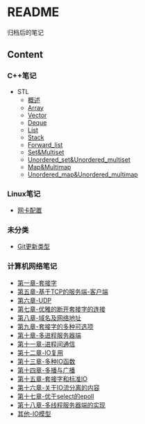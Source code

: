 <!--
 * @Author: your name
 * @Date: 2022-04-01 16:51:22
 * @LastEditTime: 2022-07-11 09:43:28
 * @LastEditors: moment-forever lzt1141@126.com
 * @Description: 打开koroFileHeader查看配置 进行设置: https://github.com/OBKoro1/koro1FileHeader/wiki/%E9%85%8D%E7%BD%AE
 * @FilePath: /workspace/MyBlog/README.md
-->
# README

归档后的笔记

## Content

### C++笔记

+ STL
  + [概述](./C++笔记/STL/概述.md)
  + [Array](./C++笔记/STL/Array.md)
  + [Vector](./C++笔记/STL/Vector.md)
  + [Deque](./C++笔记/STL/Deque.md)
  + [List](./C++笔记/STL/List.md)
  + [Stack](./C++笔记/STL/Stack.md)
  + [Forward_list](./C++笔记/STL/Forward_list.md)
  + [Set&Multiset](./C++笔记/STL/Set&Multiset.md)
  + [Unordered_set&Unordered_multiset](./C++/STL/Unordered_set&Unordered_multiset.md)
  + [Map&Multimap](./C++笔记/STL/Map&Multimap.md)
  + [Unordered_map&Unordered_multimap](./C++笔记/STL/Unordered_map&Unordered_multimap.md)

### Linux笔记

+ [网卡配置](./Linux笔记/网卡配置.md)


### 未分类

+ [Git更新类型](./未分类/Git更新类型.md)


### 计算机网络笔记

+ [第一章-套接字](./计算机网络笔记/第一章-套接字.md)
+ [第五章-基于TCP的服务端-客户端](./计算机网络笔记/第五章-基于TCP的服务端-客户端.md)
+ [第六章-UDP](./计算机网络笔记/第六章-UDP.md)
+ [第七章-优雅的断开套接字的连接](./计算机网络笔记/第七章-优雅的断开套接字的连接.md)
+ [第八章-域名及网络地址](./计算机网络笔记/第八章-域名及网络地址.md)
+ [第九章-套接字的多种可选项](./计算机网络笔记/第九章-套接字的多种可选项.md)
+ [第十章-多进程服务器端](./计算机网络笔记/第十章-多进程服务器端.md)
+ [第十一章-进程间通信](./计算机网络笔记/第十一章-进程间通信.md)
+ [第十二章-IO复用](./计算机网络笔记/第十二章-IO复用.md)
+ [第十三章-多种IO函数](./计算机网络笔记/第十三章-多种IO函数.md)
+ [第十四章-多播与广播](./计算机网络笔记/第十四章-多播与广播.md)
+ [第十五章-套接字和标准IO](./计算机网络笔记/第十五章-套接字和标准IO.md)
+ [第十六章-关于IO流分离的内容](./计算机网络笔记/第十六章-关于IO流分离的内容.md)
+ [第十七章-优于select的epoll](./计算机网络笔记/第十七章-优于select的epoll.md)
+ [第十八章-多线程服务器端的实现](./计算机网络笔记/第十八章-多线程服务器端的实现.md)
+ [其他-IO模型](./计算机网络笔记/其他-IO模型.md)